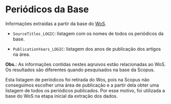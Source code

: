 # Periódicos da Base

Informações extraídas a partir da base do [WoS](http://apps.webofknowledge.com/WOS_GeneralSearch_input.do?product=WOS&search_mode=GeneralSearch&SID=5DESZKCV7UXKP8CAy8C&preferencesSaved=).

* `SourceTitles_LOGIC`: listagem com os nomes de todos os periódicos da base. 

* `PublicationYears_LOGIC`: listagem dos anos de publicação dos artigos na área.

**Obs.**: As informações contidas nestes aqruivos estão relacionadas ao WoS. Os resultados são diferentes quando pesquisados na base da Scopus. 

Esta listagem de periódicos foi retirada do Wos, pois na Scopus não conseguimos escolher uma área de publicação e a partir dela obter uma listagem de todos os periódicos publicados. Por esse motivo, foi utilizada a base do WoS na etapa inicial da extração dos dados. 